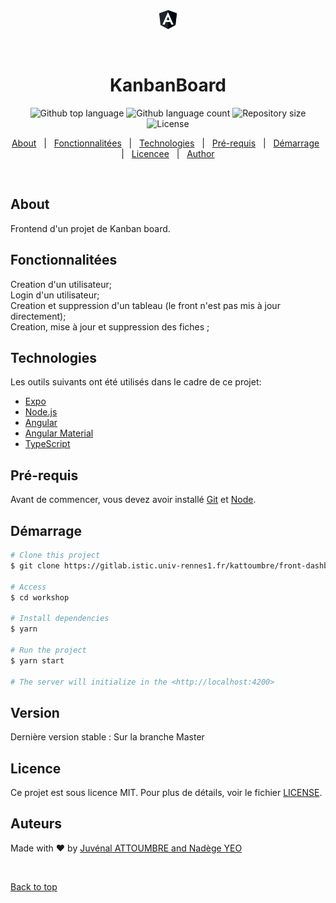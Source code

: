 <div align="center" id="top"> 
  <img src="./src/favicon.ico" alt="Angular" />

  &#xa0;

  <!-- <a href="https://angular.netlify.app">Demo</a> -->
</div>

<h1 align="center">KanbanBoard</h1>

<p align="center">
  <img alt="Github top language" src="https://img.shields.io/github/languages/top/attoumbre/workshop?color=56BEB8">

  <img alt="Github language count" src="https://img.shields.io/github/languages/count/attoumbre/workshop?color=56BEB8">

  <img alt="Repository size" src="https://img.shields.io/github/repo-size/attoumbre/workshop?color=56BEB8">

  <img alt="License" src="https://img.shields.io/github/license/attoumbre/workshop?color=56BEB8">

  <!-- <img alt="Github issues" src="https://img.shields.io/github/issues/{{YOUR_GITHUB_USERNAME}}/angular?color=56BEB8" /> -->

  <!-- <img alt="Github forks" src="https://img.shields.io/github/forks/{{YOUR_GITHUB_USERNAME}}/angular?color=56BEB8" /> -->

  <!-- <img alt="Github stars" src="https://img.shields.io/github/stars/{{YOUR_GITHUB_USERNAME}}/angular?color=56BEB8" /> -->
</p>

<!-- Status -->

<!-- <h4 align="center"> 
	🚧  Angular 🚀 Under construction...  🚧
</h4> 

<hr> -->

<p align="center">
  <a href="#dart-about">About</a> &#xa0; | &#xa0; 
  <a href="#sparkles-features">Fonctionnalitées</a> &#xa0; | &#xa0;
  <a href="#rocket-technologies">Technologies</a> &#xa0; | &#xa0;
  <a href="#white_check_mark-requirements">Pré-requis</a> &#xa0; | &#xa0;
  <a href="#checkered_flag-starting">Démarrage</a> &#xa0; | &#xa0;
  <a href="#memo-license">Licencee</a> &#xa0; | &#xa0;
  <a href="https://github.com/attoumbre" target="_blank">Author</a>
</p>

<br>

## About ##

Frontend d'un projet de Kanban board.

## Fonctionnalitées ##

Creation d'un utilisateur;\
Login d'un utilisateur;\
Creation et suppression d'un tableau  (le front n'est pas mis à jour directement);\
Creation, mise à jour et suppression des fiches ;

## Technologies ##

Les outils suivants ont été utilisés dans le cadre de ce projet:

- [Expo](https://expo.io/)
- [Node.js](https://nodejs.org/en/)
- [Angular](https://angular.io/)
- [Angular Material](https://material.angular.io/)
- [TypeScript](https://www.typescriptlang.org/)

## Pré-requis ##

Avant de commencer, vous devez avoir installé [Git](https://git-scm.com) et [Node](https://nodejs.org/en/).

## Démarrage ##

```bash
# Clone this project
$ git clone https://gitlab.istic.univ-rennes1.fr/kattoumbre/front-dashboard

# Access
$ cd workshop

# Install dependencies
$ yarn

# Run the project
$ yarn start

# The server will initialize in the <http://localhost:4200>
```
## Version ##
Dernière version stable : Sur la branche Master

## Licence ##
Ce projet est sous licence MIT. Pour plus de détails, voir le fichier [LICENSE](LICENSE.md).

## Auteurs ##
Made with :hearts: by <a href="https://github.com/attoumbre" target="_blank">Juvénal ATTOUMBRE and Nadège YEO</a>

&#xa0;

<a href="#top">Back to top</a>
